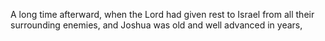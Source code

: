 A long time afterward, when the Lord had given rest to Israel from all their surrounding enemies, and Joshua was old and well advanced in years,
